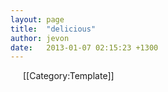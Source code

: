 ```yaml
---
layout: page
title:  "delicious"
author: jevon
date:   2013-01-07 02:15:23 +1300
---
```


<img src="/w/img/socialmedia/delicious-16x16.png" width="16" height="16" style="vertical-align: text-bottom;"> [[Category:Template]]